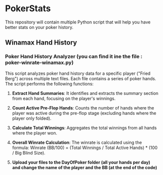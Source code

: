 # PokerStats
This repository will contain multiple Python script that will help you have better stats on your poker history.

## Winamax Hand History
### Poker Hand History Analyzer (you can find it ine the file : poker-winrate-winamax.py)

This script analyzes poker hand history data for a specific player ("Fried Berg") across multiple text files. Each file contains a series of poker hands. The script performs the following functions:

1. **Extract Hand Summaries**: It identifies and extracts the summary section from each hand, focusing on the player's winnings.

2. **Count Active Pre-Flop Hands**: Counts the number of hands where the player was active during the pre-flop stage (excluding hands where the player only folded).

3. **Calculate Total Winnings**: Aggregates the total winnings from all hands where the player won.

4. **Overall Winrate Calculation**: The winrate is calculated using the formula: Winrate (BB/100) = (Total Winnings / Total Active Hands) * (100 / Big Blind Size).

5. **Upload your files to the DayOfPoker folder (all your hands per day) and change the name of the player and the BB (at the end of the code)** 
